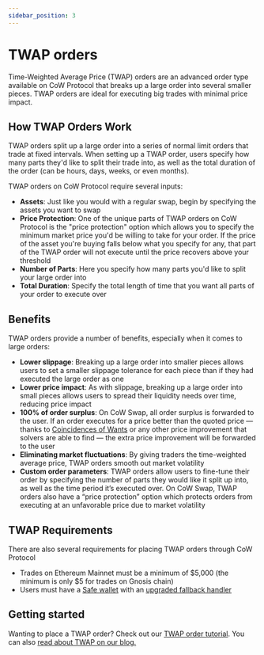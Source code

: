 ```yaml
---
sidebar_position: 3
---
```


# TWAP orders

Time-Weighted Average Price (TWAP) orders are an advanced order type available on CoW Protocol that breaks up a large order into several smaller pieces.
TWAP orders are ideal for executing big trades with minimal price impact.

## How TWAP Orders Work

TWAP orders split up a large order into a series of normal limit orders that trade at fixed intervals. When setting up a TWAP order, users specify how many parts they'd like to split their trade into, as well as the total duration of the order (can be hours, days, weeks, or even months).

TWAP orders on CoW Protocol require several inputs: 

- **Assets**: Just like you would with a regular swap, begin by specifying the assets you want to swap
- **Price Protection**: One of the unique parts of TWAP orders on CoW Protocol is the "price protection" option which allows you to specify the minimum market price you'd be willing to take for your order. If the price of the asset you're buying falls below what you specify for any, that part of the TWAP order will not execute until the price recovers above your threshold
- **Number of Parts**: Here you specify how many parts you'd like to split your large order into
- **Total Duration**: Specify the total length of time that you want all parts of your order to execute over

## Benefits
TWAP orders provide a number of benefits, especially when it comes to large orders: 
- **Lower slippage**: Breaking up a large order into smaller pieces allows users to set a smaller slippage tolerance for each piece than if they had executed the large order as one
- **Lower price impact**: As with slippage, breaking up a large order into small pieces allows users to spread their liquidity needs over time, reducing price impact
- **100% of order surplus**: On CoW Swap, all order surplus is forwarded to the user. If an order executes for a price better than the quoted price — thanks to [Coincidences of Wants](../how-it-works/coincidence-of-wants) or any other price improvement that solvers are able to find — the extra price improvement will be forwarded to the user
- **Eliminating market fluctuations**: By giving traders the time-weighted average price, TWAP orders smooth out market volatility
- **Custom order parameters**: TWAP orders allow users to fine-tune their order by specifying the number of parts they would like it split up into, as well as the time period it’s executed over. On CoW Swap, TWAP orders also have a “price protection” option which protects orders from executing at an unfavorable price due to market volatility

## TWAP Requirements

There are also several requirements for placing TWAP orders through CoW Protocol

- Trades on Ethereum Mainnet must be a minimum of \$5,000 (the minimum is only $5 for trades on Gnosis chain)
- Users must have a [Safe wallet](https://safe.global/wallet) with an [upgraded fallback handler](https://blog.cow.fi/all-you-need-to-know-about-cow-swaps-new-safe-fallback-handler-8ef0439925d1)

## Getting started

Wanting to place a TWAP order? Check out our [TWAP order tutorial](/cow-protocol/tutorials/cow-swap/twap). You can also [read about TWAP on our blog.](https://blog.cow.fi/cow-swap-launches-twap-orders-d5583135b472)
